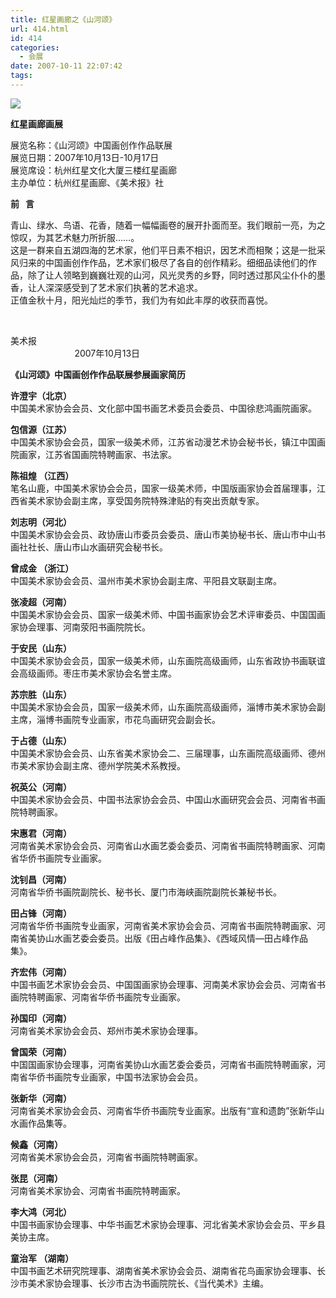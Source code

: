 ```yaml
---
title: 红星画廊之《山河颂》
url: 414.html
id: 414
categories:
  - 会展
date: 2007-10-11 22:07:42
tags:
---
```


![](http://photo.guolaijie.com/rooufer/attachments/month_0710/e20071011214415.jpg)  

**红星画廊画展**

  
展览名称：《山河颂》中国画创作作品联展  
展览日期：2007年10月13日-10月17日  
展览席设：杭州红星文化大厦三楼红星画廊  
主办单位：杭州红星画廊、《美术报》社  
  

**前   言**

  
青山、绿水、鸟语、花香，随着一幅幅画卷的展开扑面而至。我们眼前一亮，为之惊叹，为其艺术魅力所折服……。  
这是一群来自五湖四海的艺术家，他们平日素不相识，因艺术而相聚；这是一批采风归来的中国画创作作品，艺术家们极尽了各自的创作精彩。细细品读他们的作品，除了让人领略到巍巍壮观的山河，风光灵秀的乡野，同时透过那风尘仆仆的墨香，让人深深感受到了艺术家们执著的艺术追求。  
正值金秋十月，阳光灿烂的季节，我们为有如此丰厚的收获而喜悦。  
  
                              

美术报  
                          2007年10月13日

  
  

**《山河颂》中国画创作作品联展参展画家简历**

  
  
**许澄宇（北京）**  
中国美术家协会会员、文化部中国书画艺术委员会委员、中国徐悲鸿画院画家。  
  
**包信源（江苏）**  
中国美术家协会会员，国家一级美术师，江苏省动漫艺术协会秘书长，镇江中国画院画家，江苏省国画院特聘画家、书法家。  
  
**陈祖煌 （江西）**  
笔名山鹿，中国美术家协会会员，国家一级美术师，中国版画家协会首届理事，江西省美术家协会副主席，享受国务院特殊津贴的有突出贡献专家。  
  
**刘志明（河北）**  
中国美术家协会会员、政协唐山市委员会委员、唐山市美协秘书长、唐山市中山书画社社长、唐山市山水画研究会秘书长。  
  
**曾成金 （浙江）**  
中国美术家协会会员、温州市美术家协会副主席、平阳县文联副主席。  
  
**张凌超（河南）**  
中国美术家协会会员、国家一级美术师、中国书画家协会艺术评审委员、中国国画家协会理事、河南荥阳书画院院长。  
  
**于安民（山东）**  
中国美术家协会会员，国家一级美术师，山东画院高级画师，山东省政协书画联谊会高级画师。枣庄市美术家协会名誉主席。  
  
**苏宗胜（山东）**  
中国美术家协会会员，国家一级美术师，山东画院高级画师，淄博市美术家协会副主席，淄博书画院专业画家，市花鸟画研究会副会长。  
  
**于占德（山东）**  
中国美术家协会会员、山东省美术家协会二、三届理事，山东画院高级画师、德州市美术家协会副主席、德州学院美术系教授。  
  
**祝英公（河南）**  
中国美术家协会会员、中国书法家协会会员、中国山水画研究会会员、河南省书画院特聘画家。  
  
**宋惠君（河南）**  
河南省美术家协会会员、河南省山水画艺委会委员、河南省书画院特聘画家、河南省华侨书画院专业画家。  
  
**沈钊昌（河南）**  
河南省华侨书画院副院长、秘书长、厦门市海峡画院副院长兼秘书长。  
  
**田占锋（河南）**  
河南省华侨书画院专业画家，河南省美术家协会会员、河南省书画院特聘画家、河南省美协山水画艺委会委员。出版《田占峰作品集》、《西域风情—田占峰作品集》。  
  
**齐宏伟（河南）**  
中国书画艺术家协会会员、中国国画家协会理事、河南美术家协会会员、河南省书画院特聘画家、河南省华侨书画院专业画家。  
  
**孙国印（河南）**  
河南省美术家协会会员、郑州市美术家协会理事。  
  
**曾国荣（河南）**  
中国国画家协会理事，河南省美协山水画艺委会委员，河南省书画院特聘画家，河南省华侨书画院专业画家，中国书法家协会会员。  
  
**张新华（河南）**  
河南省美术家协会会员、河南省华侨书画院专业画家。出版有“宣和遗韵”张新华山水画作品集等。  
  
**候鑫（河南）**  
河南省美术家协会会员，河南省书画院特聘画家。  
  
**张昆（河南）**  
河南省美术家协会、河南省书画院特聘画家。  
  
**李大鸿（河北）**  
中国书画家协会理事、中华书画艺术家协会理事、河北省美术家协会会员、平乡县美协主席。  
  
**童治军 （湖南）**  
中国书画艺术研究院理事、湖南省美术家协会会员、湖南省花鸟画家协会理事、长沙市美术家协会理事、长沙市古沩书画院院长、《当代美术》主编。